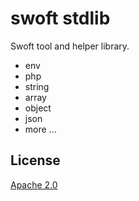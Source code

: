 # swoft stdlib

Swoft tool and helper library.

- env
- php
- string
- array
- object
- json
- more ...

## License

[Apache 2.0](LICENSE)
